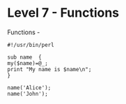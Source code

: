 # Level 7 - Functions

Functions  -
~~~~~~~~
#!/usr/bin/perl

sub name  {
my($name)=@_;
print "My name is $name\n";
}

name('Alice');
name('John');
~~~~~~~~


